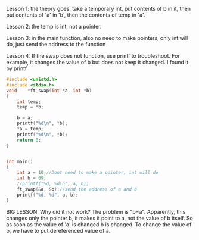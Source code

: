 Lesson 1: the theory goes: take a temporary int, put contents of b in it, then put contents of 'a' in 'b', then the contents of temp in 'a'. 

Lesson 2: the temp is int, not a pointer. 

Lesson 3: in the main function, also no need to make pointers, only int will do, just send the address to the function

Lesson 4: If the swap does not function, use printf to troubleshoot. For example, it changes the value of b but does not keep it changed. I found it by printf
``` c
#include <unistd.h>
#include <stdio.h>
void	*ft_swap(int *a, int *b)
{
	int temp;
	temp = *b;

	b = a;
	printf("%d\n", *b);
	*a = temp;
	printf("%d\n", *b);
	return 0;
}


int main()
{
	int a = 10;//Dont need to make a pointer, int will do 
	int b = 69;
	//printf("%d, %d\n", a, b);
	ft_swap(&a, &b);//send the address of a and b
	printf("%d, %d", a, b);
}
```
BIG LESSON: Why did it not work? The problem is "b=a". Apparently, this changes only the pointer b, it makes it point to a, not the value of b itself. So as soon as the value of 'a' is changed
b is changed. To change the value of b, we have to put dereferenced value of a. 

